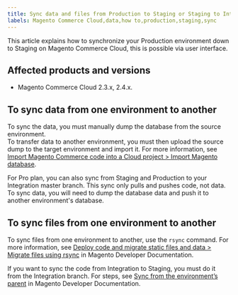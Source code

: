 ```yaml
---
title: Sync data and files from Production to Staging or Staging to Integration
labels: Magento Commerce Cloud,data,how to,production,staging,sync
---
```


This article explains how to synchronize your Production environment down to Staging on Magento Commerce Cloud, this is possible via user interface. 

## Affected products and versions

* Magento Commerce Cloud 2.3.x, 2.4.x.

## To sync data from one environment to another

To sync the data, you must manually dump the database from the source environment.   
To transfer data to another environment, you must then upload the source dump to the target environment and import it. For more information, see [Import Magento Commerce code into a Cloud project > Import Magento database](https://devdocs.magento.com/cloud/live/stage-prod-migrate.html#cloud-live-migrate-db).

For Pro plan, you can also sync from Staging and Production to your Integration master branch. This sync only pulls and pushes code, not data. To sync data, you will need to dump the database data and push it to another environment's database.

## To sync files from one environment to another

To sync files from one environment to another, use the `` rsync `` command. For more information, see [Deploy code and migrate static files and data > Migrate files using rsync](https://devdocs.magento.com/cloud/live/stage-prod-migrate.html#migrate-files-using-rsync) in Magento Developer Documentation.

<p class="info">If you want to sync the code from Integration to Staging, you must do it from the Integration branch. For steps, see <a href="https://devdocs.magento.com/cloud/project/project-webint-branch.html#project-branch-sync">Sync from the environment’s parent</a> in Magento Developer Documentation.</p>